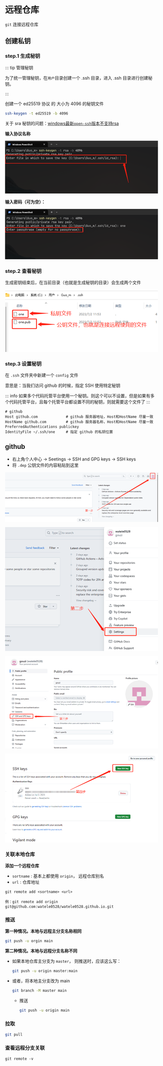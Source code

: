 # 远程仓库

`git` 连接远程仓库

## 创建私钥

### step.1 生成秘钥

::: tip 管理秘钥

为了统一管理秘钥，在`用户`目录创建一个 .ssh 目录，进入 .ssh 目录进行创建秘钥。

:::

创建一个 ed25519 协议 的 大小为 4096 的秘钥文件

```sh
ssh-keygen -t ed25519 -b 4096
```
关于 sra 秘钥的问题：[windows最新`open-ssh`版本不支持rsa](https://blog.csdn.net/feiyanaffection/article/details/124469985)


**输入协议名称**

![image-20230702114725396](./assets/image-20230702114725396.png)

**输入密码（可为空）：**

![image-20230702114843907](./assets/image-20230702114843907.png)



### step.2 查看秘钥

生成密钥结束后，在当前目录（也就是生成秘钥的目录）会生成两个文件

![image-20230702115448064](./assets/image-20230702115448064.png)



### step.3 设置秘钥

在 `.ssh` 文件夹中新建一个 `config` 文件

意思是：当我们访问 github 的时候，指定 SSH 使用特定秘钥

::: info
如果多个代码托管平台使用一个秘钥。则这个可以不设置，但是如果有多个代码托管平台，且每个托管平台都设置不同的秘钥，则就需要这个文件了
:::

```
# github
Host github.com				# github 服务器地址，Host和HostName 尽量一致
HostName github.com			# github 服务器名称，Host和HostName 尽量一致
PreferredAuthentications publickey
IdentityFile ~/.ssh/one		# 指定 github 的私钥位置
```



## github

- 右上角个人中心 → Seetings → SSH and GPG keys → SSH keys
- 将 `.dep` 公钥文件的内容粘贴到这里



![image-20230702120025903](./assets/image-20230702120025903.png)





![image-20230702120050791](./assets/image-20230702120050791.png)

![image-20230702120112954](./assets/image-20230702120112954.png)

![image-20230702120143260](./assets/image-20230702120143260.png)



### 关联本地仓库

**添加一个远程仓库**

- `sortname` : 基本上都使用 `origin`， 远程仓库别名
- `url` : 仓库地址

```shell
git remote add <sortname> <url>

例：git remote add origin git@github.com:watele0528/watele0528.github.io.git
```



### 推送

**第一种情况。本地与远程主分支名称相同**

```sh
git push -u orgin main
```



**第二种情况。本地与远程分支名称不同**

- 如果本地仓库主分支为 `master`， 则推送时，应该这么写：

    ``` sh
    git push -u origin master:main
    ```

- 或者，将本地主分支改为 main

    ``` sh
    git branch -M master main
    ```

    - 推送

        ``` sh
        git push -u origin main
        ```



### 拉取

``` sh
git pull
```





### 查看远程分支关联

```shell
git remote -v
```

